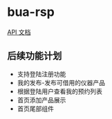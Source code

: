 # bua-rsp

[API 文档](./api/api.md)

## 后续功能计划

* 支持登陆注册功能
* 我的发布-发布可借用的仪器产品
* 根据登陆用户查看我的预约列表
* 首页添加产品展示
* 首页尾部组件
